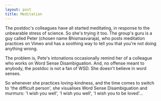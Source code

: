 ```yaml
---
layout: post
title: Meditation
---
```


The postdoc's colleagues have all started meditating, in response to the unbearable stress of science. So she's trying it too. The group's guru is a guy called Peter (chosen name Bhismasvaraja), who posts meditation practices on Vimeo and has a soothing way to tell you that you're not doing anything wrong. 

The problem is, Pete's intonations occasionally remind her of a colleague who works on Word Sense Disambiguation. And, no offense meant to anybody, the postdoc is not a fan of WSD. She doesn't believe in word senses.

So whenever she practices loving-kindness, and the time comes to switch to 'the difficult person', she visualises Word Sense Disambiguation and murmurs: 'I wish you well', 'I wish you well', 'I wish you to be loved'...
